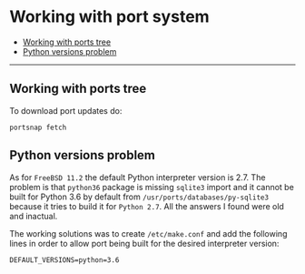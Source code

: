 # Working with port system

* [Working with ports tree](#working-with-ports-tree)
* [Python versions problem](#python-versions-problem)

* * *


## Working with ports tree

To download port updates do:

```
portsnap fetch
```


## Python versions problem

As for `FreeBSD 11.2` the default Python interpreter version is 2.7.
The problem is that `python36` package is missing `sqlite3` import and
it cannot be built for Python 3.6 by default from
`/usr/ports/databases/py-sqlite3` because it tries to build it for
`Python 2.7`. All the answers I found were old and inactual.

The working solutions was to create `/etc/make.conf` and add the
following lines in order to allow port being built for the desired
interpreter version:
```
DEFAULT_VERSIONS=python=3.6
```

